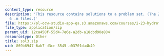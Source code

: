 ```yaml
---
content_type: resource
description: 'This resource contains solutions to a problem set. (The ZIP file contains:
  6 .m files.)'
file: https://ol-ocw-studio-app-qa.s3.amazonaws.com/courses/2-23-hydrofoils-and-propellers-spring-2007/869b69476ab7d3ce3545a03701da4b49_sol3.zip
file_type: application/zip
parent_uid: 12ca450f-55d4-7e6e-a2db-a18cbd90e804
resourcetype: Other
title: sol3.zip
uid: 869b6947-6ab7-d3ce-3545-a03701da4b49
---
```

